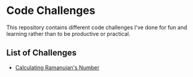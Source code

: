 # Code Challenges

This repository contains different code challenges I've done for fun and
learning rather than to be productive or practical.

## List of Challenges

- [Calculating Ramanujan's Number](./ramanujan/)